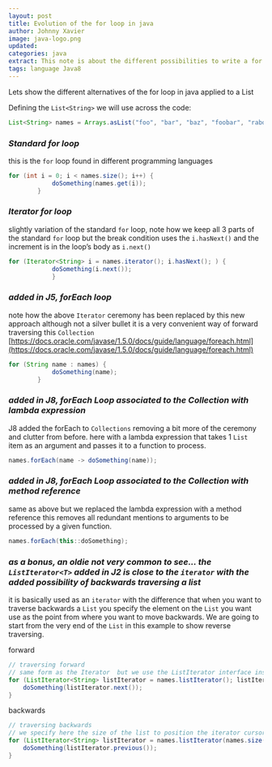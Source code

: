 ```yaml
---
layout: post
title: Evolution of the for loop in java
author: Johnny Xavier
image: java-logo.png
updated:
categories: java
extract: This note is about the different possibilities to write a for loop in java across time and different versions 
tags: language Java8
---
```


Lets show the different alternatives of the for  loop in java applied to a List<Strings>

Defining the `List<String>` we will use across the code:

```java
List<String> names = Arrays.asList("foo", "bar", "baz", "foobar", "raboof");
```


### *Standard  for  loop*
this is the `for` loop found in different programming languages

```java
for (int i = 0; i < names.size(); i++) {
            doSomething(names.get(i));
        }
```

### *Iterator for  loop*
slightly variation of the standard `for` loop, note how we keep all 3 parts of the standard `for` loop but the break condition uses the `i.hasNext()` and the increment is in the loop’s body as `i.next()`

```java
for (Iterator<String> i = names.iterator(); i.hasNext(); ) {
            doSomething(i.next());
            }
```


### *added in J5, forEach  loop*
note how the above `Iterator` ceremony has been replaced by this new approach
although not a silver bullet it is a very convenient way of forward traversing this `Collection`<br>
[https://docs.oracle.com/javase/1.5.0/docs/guide/language/foreach.html](https://docs.oracle.com/javase/1.5.0/docs/guide/language/foreach.html)
```java
for (String name : names) {
            doSomething(name);
        }
```

### *added in J8, forEach  Loop associated to the Collection  with lambda expression*
J8 added the forEach to `Collections` removing a bit more of the ceremony and clutter from before.
here with a lambda expression that takes 1 `List` item as an argument and passes it to a function to process.
```java
names.forEach(name -> doSomething(name));
```


### *added in J8, forEach Loop associated to the Collection with method reference*
same as above but we replaced the lambda expression with a method reference
this removes all redundant mentions to arguments to be processed by a given function.
```java
names.forEach(this::doSomething);
```

### *as a bonus, an oldie not very common to see... the `ListIterator<T>` added in J2 is close to the `iterator` with the added possibility of backwards traversing a list*
it is basically used as an `iterator` with the difference that when you want to traverse backwards a `List` you specify the element on the `List` you want use as the point from where you want to move backwards.
We are going to start from the very end of the `List` in this example to show reverse traversing.

forward
```java
// traversing forward
// same form as the Iterator  but we use the ListIterator interface instead
for (ListIterator<String> listIterator = names.listIterator(); listIterator.hasNext(); ) {
    doSomething(listIterator.next());
}
```

backwards
```java
// traversing backwards
// we specify here the size of the list to position the iterator cursor at the very end of the list
for (ListIterator<String> listIterator = names.listIterator(names.size()); listIterator.hasPrevious(); ) {
    doSomething(listIterator.previous());
}
```